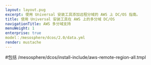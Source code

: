 ```yaml
---
layout: layout.pug
excerpt: 使用 Universal 安装工具添加远程分域的 AWS 上 DC/OS 指南。
title: 使用 Universal 安装工具在 AWS 上的多分域 DC/OS
navigationTitle: AWS 多分域支持
menuWeight: 1
enterprise: true
model：/mesosphere/dcos/2.0/data.yml
render: mustache
---
```


#包括 /mesosphere/dcos/install-include/aws-remote-region-all.tmpl
